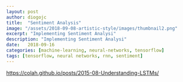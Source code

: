 ```yaml
---
layout: post
author: diogojc
title:  "Sentiment Analysis"
image: "/assets/2018-09-08-artistic-style/images/thumbnail2.png"
excerpt: "Implementing Sentiment Analysi"
description: "Implementing Sentiment Analysi"
date:   2018-09-16
categories: [machine-learning, neural-networks, tensorflow]
tags: [tensorflow, neural networks, rnn, sentiment]
---
```




https://colah.github.io/posts/2015-08-Understanding-LSTMs/